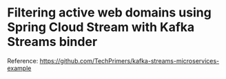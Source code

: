 # Filtering active web domains using Spring Cloud Stream with Kafka Streams binder


Reference: https://github.com/TechPrimers/kafka-streams-microservices-example
